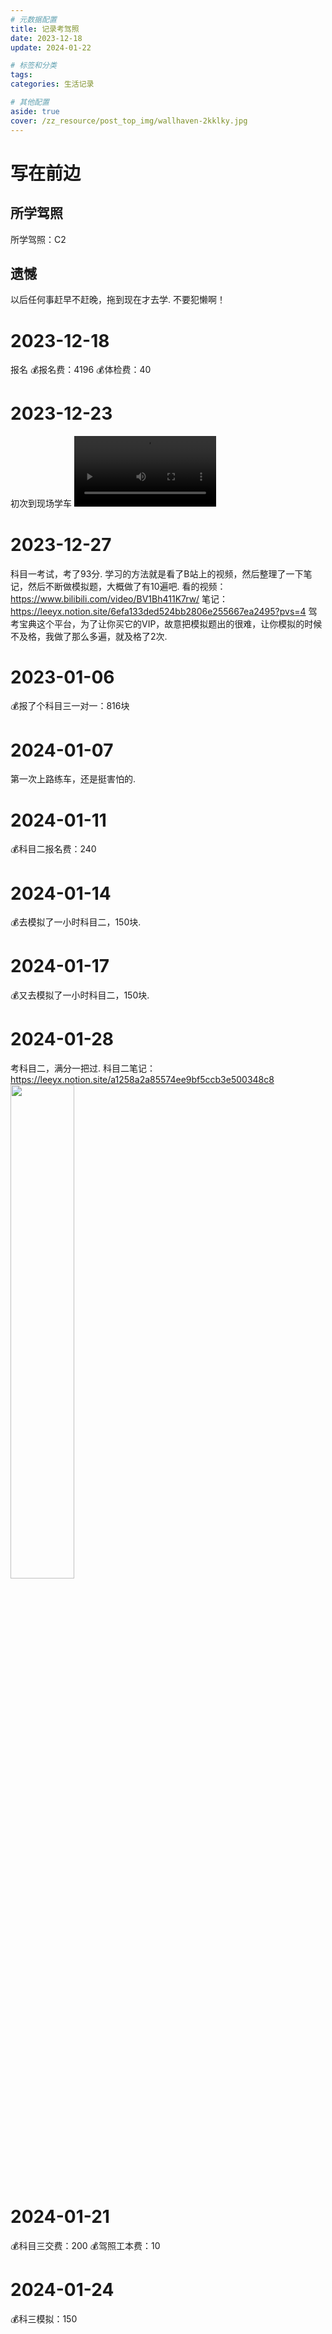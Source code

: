 ```yaml
---
# 元数据配置
title: 记录考驾照
date: 2023-12-18
update: 2024-01-22

# 标签和分类
tags:
categories: 生活记录

# 其他配置
aside: true
cover: /zz_resource/post_top_img/wallhaven-2kklky.jpg
---
```

# 写在前边

## 所学驾照
所学驾照：C2

## 遗憾
以后任何事赶早不赶晚，拖到现在才去学.
不要犯懒啊！

# 2023-12-18
报名
💰报名费：4196
💰体检费：40

# 2023-12-23
初次到现场学车
<video src="https://i.imgur.com/nGe1X24.mp4" controls width="45%">
    你的浏览器不支持 <code>video</code> 标签。
</video>

# 2023-12-27
科目一考试，考了93分.
学习的方法就是看了B站上的视频，然后整理了一下笔记，然后不断做模拟题，大概做了有10遍吧.
看的视频：https://www.bilibili.com/video/BV1Bh411K7rw/
笔记：https://leeyx.notion.site/6efa133ded524bb2806e255667ea2495?pvs=4
驾考宝典这个平台，为了让你买它的VIP，故意把模拟题出的很难，让你模拟的时候不及格，我做了那么多遍，就及格了2次.

# 2023-01-06
💰报了个科目三一对一：816块

# 2024-01-07
第一次上路练车，还是挺害怕的.

# 2024-01-11
💰科目二报名费：240

# 2024-01-14
💰去模拟了一小时科目二，150块.

# 2024-01-17
💰又去模拟了一小时科目二，150块.

# 2024-01-28
考科目二，满分一把过.
科目二笔记：https://leeyx.notion.site/a1258a2a85574ee9bf5ccb3e500348c8
<img src="https://dl-web.dropbox.com/scl/fi/u4xc8rssmp4xykgj4pp3f/124.128.92.186_09ae56e1_IMG_1781_20240118.JPG?rlkey=rwuzpk0mjq1fdkwcsqntqakwd&dl=0" width="45%" />

# 2024-01-21
💰科目三交费：200
💰驾照工本费：10

# 2024-01-24
💰科三模拟：150